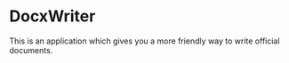 # DocxWriter
This is an application which gives you a more friendly way to write official documents.
